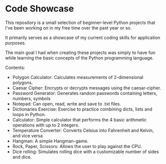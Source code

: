 # Code Showcase
This repository is a small selection of beginner-level Python projects
that I've been working on in my free time over the past year or so.

It primarily serves as a showcase of my current coding skills for application purposes.

The main goal I had when creating these projects was simply to have fun while learning the basic concepts of the Python programming language. 


Contents:
  - Polygon Calculator:    Calculates measurements of 2-dimensional polygons.
  - Caesar Cipher:         Encrypts or decrypts messages using the caesar-cipher.
  - Password Generator:    Generates random passwords containing letters, numbers, symbols
  - Notepad:               Can open, read, write and save to .txt files.
  - Dictionaries Exercise: Exercise to practice combining dicts, lists and loops in Python.
  - Calculator:            Simple calculator that performs the 4 basic arithmetic operations with up to 2 integers.
  - Temperature Converter: Converts Celsius into Fahrenheit and Kelvin, and vice versa
  - Hangman:               A simple Hangman-game.
  - Rock, Paper, Scissors: Allows the user to play against the CPU.
  - Dice rolling:          Simulates rolling dice with a customizable number of sides and dice.



